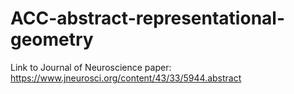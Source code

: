 # ACC-abstract-representational-geometry
Link to Journal of Neuroscience paper: https://www.jneurosci.org/content/43/33/5944.abstract
